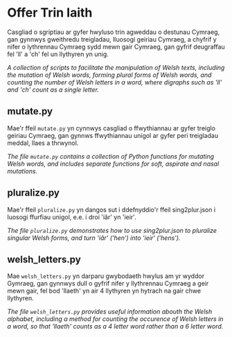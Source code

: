# Offer Trin Iaith

Casgliad o sgriptiau ar gyfer hwyluso trin agweddau o destunau Cymraeg, gan gynnwys gweithredu treigladau, lluosogi geiriau Cymraeg, a chyfrif y nifer o lythrennau Cymraeg sydd mewn gair Cymraeg, gan gyfrif deugraffau fel 'll' a 'ch' fel un llythyren yn unig.

*A collection of scripts to facilitate the manipulation of Welsh texts, including the mutation of Welsh words, forming plural forms of Welsh words, and counting the number of Welsh letters in a word, where digraphs such as 'll' and 'ch' count as a single letter.*

## mutate.py

Mae'r ffeil `mutate.py` yn cynnwys casgliad o ffwythiannau ar gyfer treiglo geiriau Cymraeg, gan gynnws ffwythiannau unigol ar gyfer peri treigladau meddal, llaes a thrwynol.

*The file `mutate.py` contains a collection of Python functions for mutating Welsh words, and includes separate functions for soft, aspirate and nasal mutations.*

## pluralize.py

Mae'r ffeil `pluralize.py` yn dangos sut i ddefnyddio'r ffeil sing2plur.json i luosogi ffurfiau unigol, e.e. i droi 'iâr' yn 'ieir'.

*The file `pluralize.py` demonstrates how to use sing2plur.json to pluralize singular Welsh forms, and turn 'iâr' ('hen') into 'ieir' ('hens').*

## welsh_letters.py

Mae `welsh_letters.py` yn darparu gwybodaeth hwylus am yr wyddor Gymraeg, gan gynnwys dull o gyfrif nifer y llythrennau Cymraeg a geir mewn gair, fel bod 'llaeth' yn air 4 llythyren yn hytrach na gair chwe llythyren.

*The file `welsh_letters.py` provides useful information abouth the Welsh alphabet, including a method for counting the occurence of Welsh letters in a word, so that 'llaeth' counts as a 4 letter word rather than a 6 letter word.*
